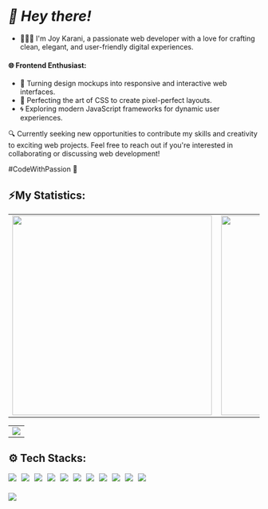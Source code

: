 <!---
joykara/joykara is a ✨ special ✨ repository because its `README.md` (this file) appears on your GitHub profile.
You can click the Preview link to take a look at your changes.
--->

# *👋 Hey there!* 
- 👩🏽‍💻 I'm Joy Karani, a passionate web developer with a love for crafting clean, elegant, and user-friendly digital experiences.

#### 🌐 Frontend Enthusiast:
   - 🚀 Turning design mockups into responsive and interactive web interfaces.
   - 🎨 Perfecting the art of CSS to create pixel-perfect layouts.
   - 🌀 Exploring modern JavaScript frameworks for dynamic user experiences.

<!---
#### 💻 Backend Explorer:
   - ⚙️ Building backend systems using Node.js.
   - 🚀 Learning Python.
   - 🗄️ Designing efficient databases to store and manage data seamlessly.
   - 🛠️ Automating tasks and optimizing processes for smooth functionality.
--->


<!---
#### 🌈 Full Stack Explorer:
   - 🧩 Connecting the dots between frontend and backend for complete solutions.
   - 📈 Continuously learning and adapting to new technologies and industry trends.
🚀 Portfolio: [https://joykarani.vercel.app]
📫 Let's Connect: [@joykarani1@gmail.com]
--->

🔍 Currently seeking new opportunities to contribute my skills and creativity to exciting web projects. Feel free to reach out if you're interested in collaborating or discussing web development!

#CodeWithPassion 🚀


## ⚡My Statistics:

<table>
  <tr>
  <a href="https://github.com/joykara/joykara" />
    <td>
    <img width=400px align="left" src="https://github-readme-stats.vercel.app/api?username=joykara&count_private=true&show_icons=true&theme=radical&env=PAT_1" />
    </td>
    <td>
    <img width=400px src="https://github-readme-streak-stats.herokuapp.com?user=joykara&theme=radical" />
    </td>
  </a>
  </tr>
</table>
<table>
  <tr border=none>
    <td>
      <img src="https://github-readme-stats.vercel.app/api/top-langs/?username=joykara&theme=radical&layout=compact&hide=python" />
    </td>
  </tr>
</table>

## ⚙ Tech Stacks:

<div style="display: flex; flex-wrap: wrap; gap: 10px;">
  <a href="https://github.com/joykara/joykara">
    <img src="https://img.shields.io/badge/javascript-%23323330.svg?style=for-the-badge&logo=javascript&logoColor=%23F7DF1E" />
  </a>
  <a href="https://github.com/joykara/joykara">
    <img src="https://img.shields.io/badge/html5-%23E34F26.svg?style=for-the-badge&logo=html5&logoColor=white" />
  </a>
  <a href="https://github.com/joykara/joykara">
    <img src="https://img.shields.io/badge/css3-%231572B6.svg?style=for-the-badge&logo=css3&logoColor=white" />
  </a>
  <a href="https://github.com/joykara/joykara">
    <img src="https://img.shields.io/badge/python-3670A0?style=for-the-badge&logo=python&logoColor=ffdd54" />
  </a>
  <a href="https://github.com/joykara/joykara">
    <img src="https://img.shields.io/badge/postgres-%23316192.svg?style=for-the-badge&logo=postgresql&logoColor=white" />
  </a>
  <a href="https://github.com/joykara/joykara">
    <img src="https://img.shields.io/badge/flask-%23000.svg?style=for-the-badge&logo=flask&logoColor=white" />
  </a>
  <a href="https://github.com/joykara/joykara">
    <img src="https://img.shields.io/badge/mysql-%2300f.svg?style=for-the-badge&logo=mysql&logoColor=white" />
  </a>
  <a href="https://github.com/joykara/joykara">
    <img src="https://img.shields.io/badge/MongoDB-%234ea94b.svg?style=for-the-badge&logo=mongodb&logoColor=white" />
  </a>
  <a href="https://github.com/joykara/joykara">
    <img src="https://img.shields.io/badge/react-%2320232a.svg?style=for-the-badge&logo=react&logoColor=%2361DAFB" />
  </a>
  <a href="https://github.com/joykara/joykara">
    <img src="https://img.shields.io/badge/node.js-6DA55F?style=for-the-badge&logo=node.js&logoColor=white" />
  </a>
  <a href="https://github.com/joykara/joykara">
    <img src="https://img.shields.io/badge/express.js-%23404d59.svg?style=for-the-badge&logo=express&logoColor=%2361DAFB" />
  </a>
</div>

###
<a href="https://visitcount.itsvg.in">
  <img src="https://visitcount.itsvg.in/api?id=joykara&label=Profile%20Views&color=6&icon=3&pretty=true" />
</a>









